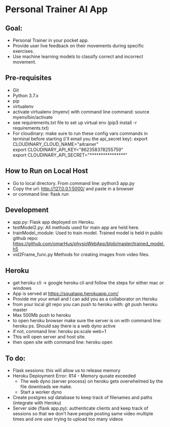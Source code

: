 # Personal Trainer AI App

## Goal:
- Personal Trainer in your pocket app.
- Provide user live feedback on their movements during specific exercises.
- Use machine learning models to classify correct and incorrect movement.

## Pre-requisites
- Git
- Python 3.7.x
- pip
- virtualenv
- activate virtualenv (myenv) with command line command: source myenv/bin/activate
- see requirements.txt file to set up virtual env (pip3 install -r requirements.txt)
- For cloudinary: make sure to run these config vars commands in terminal before starting (i'll email you the api_secret key):
        export CLOUDINARY_CLOUD_NAME="aitrainer"  
        export CLOUDINARY_API_KEY="862358378255759"  
        export CLOUDINARY_API_SECRET="****************" 

## How to Run on Local Host
- Go to local directory. From command line: python3 app.py
- Copy the url: http://127.0.0.1:5000/ and paste in a browser
- or command line: flask run

## Development
- app.py:            Flask app deployed on Heroku.
- testModel2.py:     All methods used for main app are held here.
- trainModel_module: Used to train model. Trained model is held in public github repo: https://github.com/omarHus/physioWebApp/blob/master/trained_model.h5
- vid2Frame_func.py  Methods for creating images from video files.

## Heroku
- get heroku cli -> google heroku cli and follow the steps for either mac or windows
- App is served at https://squatapp.herokuapp.com/
- Provide me your email and I can add you as a collaborator on Heroku
- from your local git repo you can push to heroku with: git push heroku master
- Max 500Mb push to heroku
- to open heroku browser make sure the server is on with command line: heroku ps. Should say there is a web dyno active
- if not, command line: heroku ps:scale web=1
- This will open server and host site.
- then open site with command line: heroku open

## To do:
- Flask sessions: this will allow us to release memory
- Heroku Deployment Error: R14 - Memory quoate exceeded
    - The web dyno (server process) on heroku gets overwhelmed by the file downloads we make.
    - Start a worker dyno
- Create postgres sql database to keep track of filenames and paths (integrate with Heroku)
- Server side (flask app.py): authenticate clients and keep track of sessions so that we don't have people posting same video multiple times and one user trying to upload too many videos